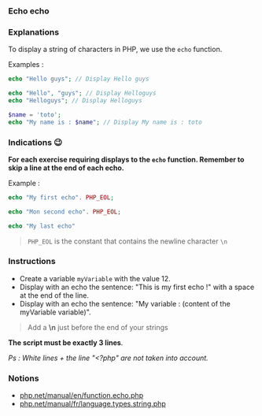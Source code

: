 ### Echo echo

### Explanations

To display a string of characters in PHP, we use the `echo` function.

Examples :

```php
echo "Hello guys"; // Display Hello guys

echo "Hello", "guys"; // Display Helloguys
echo "Helloguys"; // Display Helloguys

$name = 'toto';
echo "My name is : $name"; // Display My name is : toto
```

### Indications 😉

**For each exercise requiring displays to the `echo` function. Remember to skip a line at the end of each echo.**

Example :

```php
echo "My first echo". PHP_EOL;

echo "Mon second echo". PHP_EOL;

echo "My last echo"
```

> `PHP_EOL` is the constant that contains the newline character `\n`

### Instructions

- Create a variable `myVariable` with the value 12.
- Display with an echo the sentence: "This is my first echo !" with a space at the end of the line.
- Display with an echo the sentence: "My variable : (content of the myVariable variable)".

> Add a **\n** just before the end of your strings

**The script must be exactly 3 lines**.

_Ps : White lines + the line "<?php" are not taken into account._

### Notions

- [php.net/manual/en/function.echo.php](https://www.php.net/manual/en/function.echo.php)
- [php.net/manual/fr/language.types.string.php](https://www.php.net/manual/fr/language.types.string.php)
